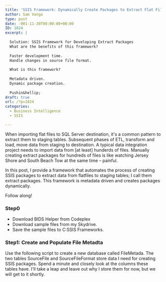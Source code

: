 ```yaml
---
title: 'SSIS Framework: Dynamically Create Packages to Extract Flat Files Using BIML'
author: Sam Vanga
type: post
date: -001-11-30T00:00:00+00:00
ID: 1824
excerpt: |
   
  Solution: SSIS Framework for Developing Extract Packages
  What are the benefits of this framework?
  
  Faster development time. 
  Handle changes in source file format.
  
  What is this framework?
  
  Metadata driven.
  Dynamic package creation.
  
  Pushin&hellip;
draft: true
url: /?p=1824
categories:
  - Business Intelligence
  - SSIS

---
```

When importing flat files to SQL Server destination, it's a common pattern to extract them to staging tables. Subsequent phases of ETL, transform and load, move data from staging to destination. A typical data integration project needs to import data from [at least] hunderds of files. Manually creating extract packages for hundreds of files is like watching Jersey Shore and South Beach Tow at the same time &#8211; painful.

In this post, I provide a framework that automates the process of creating SSIS packages to extract data from flatfiles to staging tables; I call them extract packages. This framework is metadata driven and creates packages dynamically.

Follow along!

### Step0

  * Download BIDS Helper from Codeplex
  * Download sample files from my Skydrive.
  * Save the sample files to C:SSIS Frameworks.

### Step1: Create and Populate File Metadta

Use the following script to create a new database called FileMetada. The two tables SourceFile and SourceFileFormat store data I need for creating SSIS packages. Spend a minute and closely look at the columns these tables have. I'll take a leap and leave out why I store them for now, but we will get to it shortly.

<Script 01 goes here>.

### Step2: Create StgDB

Create another database called StgDB, and staging tables.

<Script 02 goes here>.

Wait a minute. If there are 500 tables, writing create statements for each of those tables isn't fun, is it? Moreover, we have information in the FileMetada database that we can use to dynamically generate create statements.

### Step3: Generate Create Statements Dynamically

<Script 03 here>.

This script returns create statements for each file in the FileMetadata database. We've already created the staging tables, so we do't need it now.